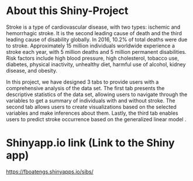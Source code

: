 # About this Shiny-Project
Stroke is a type of cardiovascular disease, with two types: ischemic and hemorrhagic stroke. It is the second leading cause of death and the third leading cause of disability globally. In 2016, 10.2% of total deaths were due to stroke. Approximately 15 million individuals worldwide experience a stroke each year, with 5 million deaths and 5 million permanent disabilities. Risk factors include high blood pressure, high cholesterol, tobacco use, diabetes, physical inactivity, unhealthy diet, harmful use of alcohol, kidney disease, and obesity.

In this project, we have designed 3 tabs to provide users with a comprehensive analysis of the data set. The first tab presents the descriptive statistics of the data set, allowing users to navigate through the variables to get a summary of individuals with and without stroke. The second tab allows users to create visualizations based on the selected variables and make inferences about them. Lastly, the third tab enables users to predict stroke occurrence based on the generalized linear model .

# Shinyapp.io link (Link to the Shiny app)
https://fboatengs.shinyapps.io/sibs/ 
